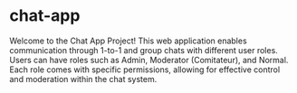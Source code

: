 # chat-app
Welcome to the Chat App Project! This web application enables communication through 1-to-1 and group chats with different user roles. Users can have roles such as Admin, Moderator (Comitateur), and Normal. Each role comes with specific permissions, allowing for effective control and moderation within the chat system.
